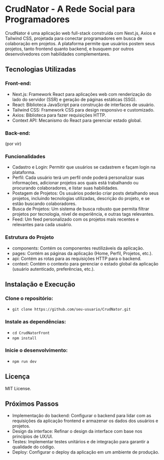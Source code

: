 # CrudNator - A Rede Social para Programadores

CrudNator é uma aplicação web full-stack construída com Next.js, Axios e Tailwind CSS, projetada para conectar programadores em busca de colaboração em projetos. A plataforma permite que usuários postem seus projetos, tanto frontend quanto backend, e busquem por outros desenvolvedores com habilidades complementares.

## Tecnologias Utilizadas
### Front-end:
 - Next.js: Framework React para aplicações web com renderização do lado do servidor (SSR) e geração de páginas estáticas (SSG).
 - React: Biblioteca JavaScript para construção de interfaces de usuário.
 - Tailwind CSS: Framework CSS para design responsivo e customizado.
 - Axios: Biblioteca para fazer requisições HTTP.
 - Context API: Mecanismo do React para gerenciar estado global.
### Back-end:
(por vir)
### Funcionalidades
 - Cadastro e Login: Permitir que usuários se cadastrem e façam login na plataforma.
 - Perfil: Cada usuário terá um perfil onde poderá personalizar suas informações, adicionar projetos aos quais está trabalhando ou procurando colaboradores, e listar suas habilidades.
 - Postagem de Projetos: Os usuários poderão criar posts detalhando seus projetos, incluindo tecnologias utilizadas, descrição do projeto, e se estão buscando colaboradores.
 - Busca de Projetos: Um sistema de busca robusto que permita filtrar projetos por tecnologia, nível de experiência, e outras tags relevantes.
 - Feed: Um feed personalizado com os projetos mais recentes e relevantes para cada usuário.
### Estrutura do Projeto
 - components: Contém os componentes reutilizáveis da aplicação.
 - pages: Contém as páginas da aplicação (Home, Perfil, Projetos, etc.).
 - api: Contém as rotas para as requisições HTTP para o backend.
 - context: Contém o contexto para gerenciar o estado global da aplicação (usuário autenticado, preferências, etc.).
## Instalação e Execução
 ### Clone o repositório:


- `git clone https://github.com/seu-usuario/CrudNator.git`
### Instale as dependências:


 - `cd CrudNatorFront`
 - `npm install`
### Inicie o desenvolvimento:

 - `npm run dev`

## Licença
MIT License.
## Próximos Passos
 - Implementação do backend: Configurar o backend para lidar com as requisições da aplicação frontend e armazenar os dados dos usuários e projetos.
 - Design da interface: Refinar o design da interface com base nos princípios de UX/UI.
 - Testes: Implementar testes unitários e de integração para garantir a qualidade do código.
 - Deploy: Configurar o deploy da aplicação em um ambiente de produção.